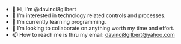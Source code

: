 - 👋 Hi, I’m @davinci8gilbert
- 👀 I’m interested in technology related controls and  processes.
- 🌱 I’m currently learning programming.
- 💞️ I’m looking to collaborate on anything worth my time and effort.
- 📫 How to reach me is thru my email: davinci8gilbert@yahoo.com

<!---
davinci8gilbert/davinci8gilbert is a ✨ special ✨ repository because its `README.md` (this file) appears on your GitHub profile.
You can click the Preview link to take a look at your changes.
--->
